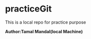 # practiceGit
<p>This is a local repo for practice purpose</p>
<b>Author:Tamal Mandal(local Machine)</b>